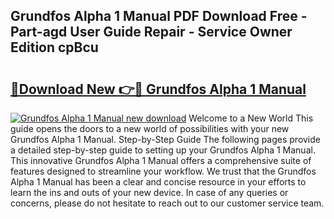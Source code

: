 ## Grundfos Alpha 1 Manual PDF Download Free - Part-agd User Guide Repair - Service Owner Edition cpBcu

# <h2><a href="http://cf26922.oget.top/?id=Grundfos+Alpha+1+Manual">🔗Download New 👉🔴 Grundfos Alpha 1 Manual</a></h2>

[![Grundfos Alpha 1 Manual new download](https://i.imgur.com/5g1atiW.png)](http://cf26922.oget.top/?id=Grundfos+Alpha+1+Manual)
Welcome to a New World This guide opens the doors to a new world of possibilities with your new Grundfos Alpha 1 Manual. Step-by-Step Guide The following pages provide a detailed step-by-step guide to setting up your Grundfos Alpha 1 Manual. This innovative Grundfos Alpha 1 Manual offers a comprehensive suite of features designed to streamline your workflow. We trust that the Grundfos Alpha 1 Manual has been a clear and concise resource in your efforts to learn the ins and outs of your new device. In case of any queries or concerns, please do not hesitate to reach out to our customer service team.
